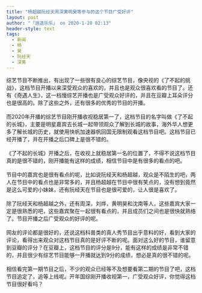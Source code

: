 ```yaml
---
title: "杨超越阮经天周深黄明昊等参与的这个节目广受好评"
layout: post
author: "「逍遥乐乐」 on 2020-1-20 02:13"
header-style: text
tags:
  - 新闻
  - 杨
  - 昊
  - 阮经天
  - 深黄
---
```


<head></head>
<body>
  综艺节目不断推出，有出现了一些很有良心的综艺节目，像央视的《了不起的挑战》，这档节目开播以来深受观众的喜欢的，并且也是观众很喜欢看的节目了。还有《奇遇人生》，这一档慢综艺开播也是广受观众好评的，并且在豆瓣上耳朵评分也是很高的。除了这些之外，还有很多的优秀的节目的开播。
 <br> 
 <br> 而2020年开播的综艺节目刚开播收视稳居第一了，这档节目的名字叫做《了不起的长城》，主要是明星嘉宾去长城一起带领观众了解到长城的故事，海外华人想更多了解长城的历史，就使用快帆加速器帆回国无限制观看这档节目吧。这档节目已经开播了，并在开播之后口碑上是很不错的。
 <br> 
 <br> 《了不起的长城》开播之后，在收视上就稳居第一名的位置了，不得不说这档节目真的是很不错的，刚开播能有这样的成绩，相信节目中是有很多的看点的吧。
 <br> 
 <br> 节目中的嘉宾也是很有看点的呢，比如说阮经天和杨超越，观众是不陌生的吧，两人在节目中的看点也是非常多的，并且杨超越在节目中很有笑点的，没有想到竟然是这么可爱的小妹妹，还有阮经天在节目也是很可爱的，让人很是喜欢了。
 <br> 
 <br> 除了阮经天和杨超越之外，还有周深，刘烨，黄明昊和沈南等人，这些嘉宾大家一定是很熟悉的吧，这些嘉宾聚在一起很有看点的，并且成员们之间也是很快就熟络了。节目开播之后广受观众的好评的呢。
 <br> 
 <br> 网友的评论都是很好的，还说这档科普类的真人秀节目出乎意料的好，看到大家的评论，看得出来观众对这档节目真的是好评不断的呢。面对这么好的节目，谁留意到豆瓣的评分？在豆瓣上，这档节目的评分是9分，能有这样的成绩是非常不错的，并且很少有综艺节目能够一开播就达到9分的成绩，想必是真的很不错的呢。
 <br> 
 <br> 相信看完第一期节目之后，不少的观众已经等不及想要看第二期的节目了吧，这档节目追定了，追等上线呢。开年国综刚开播收视第一，广受观众好评，你觉得这档节目很好看吗？
</body>



